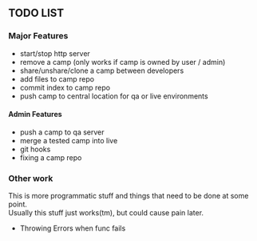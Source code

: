 ## TODO LIST ##

### Major Features ###

- start/stop http server
- remove a camp (only works if camp is owned by user / admin)
- share/unshare/clone a camp between developers
- add files to camp repo
- commit index to camp repo
- push camp to central location for qa or live environments

#### Admin Features ####

- push a camp to qa server
- merge a tested camp into live
- git hooks
- fixing a camp repo

### Other work ###

This is more programmatic stuff and things that need to be done at some point.  
Usually this stuff just works(tm), but could cause pain later.

- Throwing Errors when func fails
